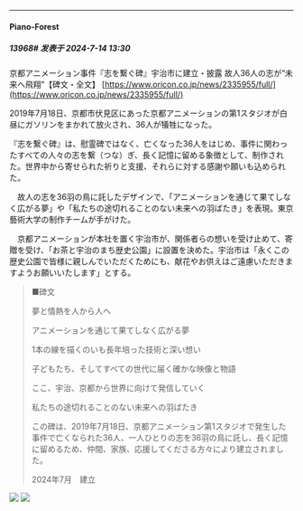 ﻿
*****

####  Piano-Forest  
##### 13968#       发表于 2024-7-14 13:30

京都アニメーション事件『志を繋ぐ碑』宇治市に建立・披露 故人36人の志が“未来へ飛翔”【碑文・全文】
[https://www.oricon.co.jp/news/2335955/full/](https://www.oricon.co.jp/news/2335955/full/)

2019年7月18日、京都市伏見区にあった京都アニメーションの第1スタジオが白昼にガソリンをまかれて放火され、36人が犠牲になった。

『志を繋ぐ碑』は、慰霊碑ではなく、亡くなった36人をはじめ、事件に関わったすべての人々の志を繋（つな）ぎ、長く記憶に留める象徴として、制作された。世界中から寄せられた祈りと支援、それらに対する感謝や願いも込められた。

　故人の志を36羽の鳥に託したデザインで、「アニメーションを通じて果てしなく広がる夢」や「私たちの途切れることのない未来への羽ばたき」を表現。東京藝術大学の制作チームが手がけた。

　京都アニメーションが本社を置く宇治市が、関係者らの想いを受け止めて、寄贈を受け、「お茶と宇治のまち歴史公園」に設置を決めた。宇治市は「永くこの歴史公園で皆様に親しんでいただくためにも、献花やお供えはご遠慮いただきますようお願いいたします」とする。
 <blockquote>■碑文

夢と情熱を人から人へ

アニメーションを通じて果てしなく広がる夢

1本の線を描くのいも長年培った技術と深い想い

子どもたち、そしてすべての世代に届く確かな映像と物語

ここ、宇治、京都から世界に向けて発信していく

私たちの途切れることのない未来への羽ばたき

この碑は、2019年7月18日、京都アニメーション第1スタジオで発生した事件で亡くなられた36人、一人ひとりの志を36羽の鳥に託し、長く記憶に留めるため、仲間、家族、応援してくださる方々により建立されました。

2024年7月　建立</blockquote>
<img src="https://p.sda1.dev/18/d157ed8582932ad44928894f0b05031b/20240714_132241.jpg" referrerpolicy="no-referrer">
<img src="https://p.sda1.dev/18/8bd759a9cf142d05493aa5f691cae524/20240714_132300.jpg" referrerpolicy="no-referrer">


